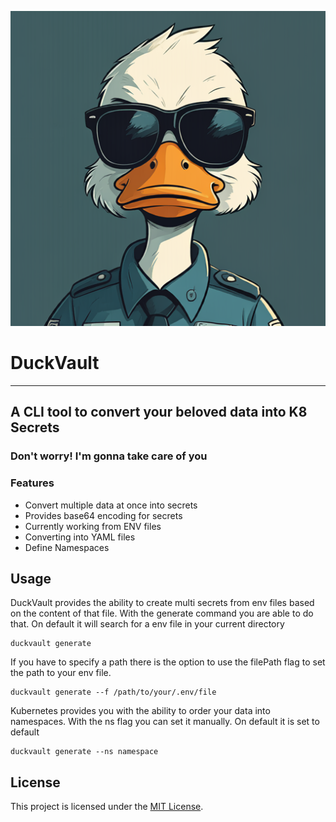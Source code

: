 ![img.png](img.png)

# DuckVault
___
## A CLI tool to convert your beloved data into K8 Secrets

### Don't worry! I'm gonna take care of you


### Features
- Convert multiple data at once into secrets
- Provides base64 encoding for secrets
- Currently working from ENV files
- Converting into YAML files
- Define Namespaces


## Usage

DuckVault provides the ability to create multi secrets from env files based on the content of that file. With the generate command you are able to do that. On default it will search for a env file in your current directory
```
duckvault generate
```

If you have to specify a path there is the option to use the filePath flag to set the path to your env file.
```
duckvault generate --f /path/to/your/.env/file
```

Kubernetes provides you with the ability to order your data into namespaces. With the ns flag you can set it manually. On default it is set to default
```
duckvault generate --ns namespace
```



## License
This project is licensed under the [MIT License](LICENSE).
